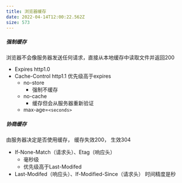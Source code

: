 ```yaml
---
title: 浏览器缓存
date: 2022-04-14T12:00:22.562Z
size: 573
---
```

##### 强制缓存

浏览器不会像服务器发送任何请求，直接从本地缓存中读取文件并返回200

- Expires http1.0
- Cache-Control  http1.1 优先级高于expires
  - no-store
    - 强制不缓存
  - no-cache
    - 缓存但会从服务器重新验证
  - max-age=`<seconds>`

##### 协商缓存

由服务器决定是否使用缓存， 缓存失效200， 生效304

- If-None-Match（请求头）、Etag（响应头）
  - 毫秒级
  - 优先级高于Last-Modifed
- Last-Modifed（响应头）、If-Modified-Since（请求头） 时间精度是秒
